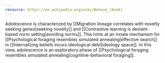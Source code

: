 ```yaml
---
resource: https://en.wikipedia.org/wiki/Behave_(book)
---
```


Adolescence is characterized by [[Migration lineage correlates with novelty seeking genes|seeking novelty]] and [[Contrastive learning is deviant-based norm setting|avoiding norms]]. This hints at an innate mechanism for [[Psychological foraging resembles simulated annealing|effective search]] in [[Internalizing beliefs incurs ideological debt|ideology space]]. In this view, adolescence is an exploratory phase of [[Psychological foraging resembles simulated annealing|cognitive-behavioral foraging]].